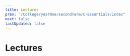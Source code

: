 ```yaml
---
title: Lectures
prev: "/College/yearOne/secondTerm/C-Essentials/index"
next: false
lastUpdated: false
---
```


# Lectures
